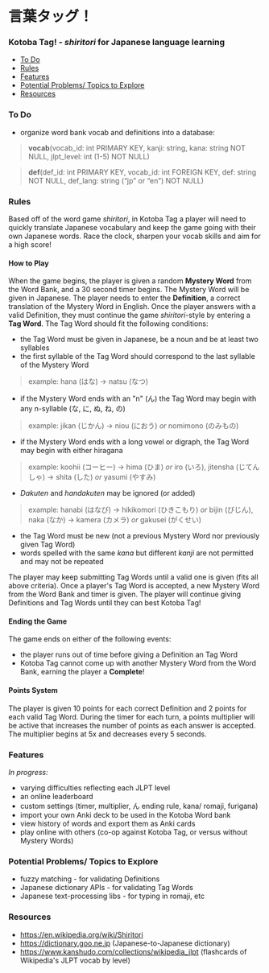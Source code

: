# 言葉タッグ！
### **Kotoba Tag!** - *shiritori* for Japanese language learning

- [To Do](#to-do)
- [Rules](#rules)
- [Features](#features)
- [Potential Problems/ Topics to Explore](#potential-problems-topics-to-explore)
- [Resources](#resources)

### To Do
- organize word bank vocab and definitions into a database:
> **vocab**(vocab_id: int PRIMARY KEY, kanji: string, kana: string NOT NULL,
	jlpt_level: int (1-5) NOT NULL)

> **def**(def_id: int PRIMARY KEY, vocab_id: int FOREIGN KEY, def: string NOT NULL, def_lang: string (“jp” or “en”) NOT NULL)

### Rules
Based off of the word game *shiritori*, in Kotoba Tag a player will need to quickly translate Japanese vocabulary and keep the game going with their own Japanese words. Race the clock, sharpen your vocab skills and aim for a high score!

#### How to Play
When the game begins, the player is given a random **Mystery Word** from the Word Bank, and a 30 second timer begins. The Mystery Word will be given in Japanese. The player needs to enter the **Definition**, a correct translation of the Mystery Word in English. Once the player answers with a valid Definition, they must continue the game *shiritori*-style by entering a **Tag Word**. The Tag Word should fit the following conditions:

- the Tag Word must be given in Japanese, be a noun and be at least two syllables
- the first syllable of the Tag Word should correspond to the last syllable of the Mystery Word
> example: hana (はな) → natsu (なつ)
- if the Mystery Word ends with an "n" (ん) the Tag Word may begin with any n-syllable (な, に, ぬ, ね, の)
> example: jikan (じかん) → niou (におう) *or* nomimono (のみもの)
- if the Mystery Word ends with a long vowel or digraph, the Tag Word may begin with either hiragana
> example: koohii (コーヒー) → hima (ひま) *or* iro (いろ), jitensha (じてんしゃ) → shita (した) *or* yasumi (やすみ)
- *Dakuten* and *handakuten* may be ignored (or added)
> example: hanabi (はなび) → hikikomori (ひきこもり) *or* bijin (びじん), naka (なか) → kamera (カメラ) *or* gakusei (がくせい)
- the Tag Word must be new (not a previous Mystery Word nor previously given Tag Word)
- words spelled with the same *kana* but different *kanji* are not permitted and may not be repeated

The player may keep submitting Tag Words until a valid one is given (fits all above criteria). Once a player's Tag Word is accepted, a new Mystery Word from the Word Bank and timer is given. The player will continue giving Definitions and Tag Words until they can best Kotoba Tag!

#### Ending the Game
The game ends on either of the following events:
- the player runs out of time before giving a Definition an Tag Word
- Kotoba Tag cannot come up with another Mystery Word from the Word Bank, earning the player a **Complete**!

#### Points System
The player is given 10 points for each correct Definition and 2 points for each valid Tag Word. During the timer for each turn, a points multiplier will be active that increases the number of points as each answer is accepted. The multiplier begins at 5x and decreases every 5 seconds.

### Features
*In progress:*
- varying difficulties reflecting each JLPT level
- an online leaderboard
- custom settings (timer, multiplier, ん ending rule, kana/ romaji, furigana)
- import your own Anki deck to be used in the Kotoba Word bank
- view history of words and export them as Anki cards
- play online with others (co-op against Kotoba Tag, or versus without Mystery Words)

### Potential Problems/ Topics to Explore
- fuzzy matching - for validating Definitions
- Japanese dictionary APIs - for validating Tag Words
- Japanese text-processing libs - for typing in romaji, etc

### Resources
- https://en.wikipedia.org/wiki/Shiritori
- https://dictionary.goo.ne.jp (Japanese-to-Japanese dictionary)
- https://www.kanshudo.com/collections/wikipedia_jlpt (flashcards of Wikipedia's JLPT vocab by level)